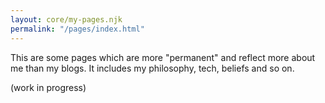 ```yaml
---
layout: core/my-pages.njk
permalink: "/pages/index.html"
---
```

This are some pages which are more "permanent" and reflect more about me than my blogs. It includes my philosophy, tech, beliefs and so on.

(work in progress)

